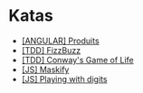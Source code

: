 # Katas

- [[ANGULAR] Produits](./produits/)
- [[TDD] FizzBuzz](./fizzbuzz.spec.ts)
- [[TDD] Conway's Game of Life](./gameoflife.spec.ts)
- [[JS] Maskify](./maskify.js)
- [[JS] Playing with digits](./powdig.js)
